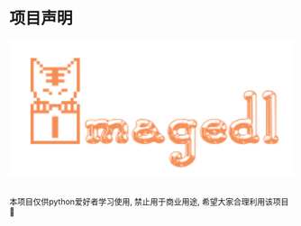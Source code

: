 # 项目声明

<div align="center">
  <img src="https://raw.githubusercontent.com/CharlesPikachu/noveldl/main/docs/logo.png" width="600"/>
</div>
<br />

本项目仅供python爱好者学习使用, 禁止用于商业用途, 希望大家合理利用该项目🙂 